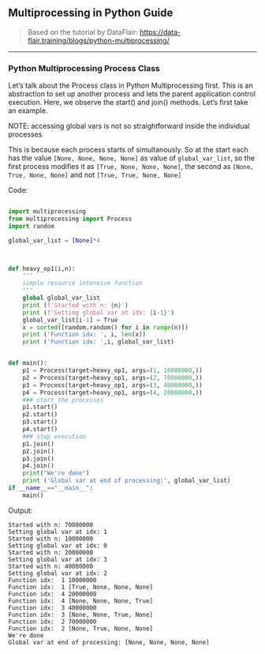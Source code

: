 ## Multiprocessing in Python Guide

> Based on the tutorial by DataFlair: https://data-flair.training/blogs/python-multiprocessing/

---

### Python Multiprocessing Process Class

Let’s talk about the Process class in Python Multiprocessing first. This is an abstraction to set up another process and lets the parent application control execution. Here, we observe the start() and join() methods. Let’s first take an example.

NOTE: accessing global vars is not so straightforward inside the individual processes

This is because each process starts of simultanously. So at the start each has the value `[None, None, None, None]` as value of `global_var_list`, so the first process modifies it as `[True, None, None, None]`, the second as `[None, True, None, None]` and not `[True, True, None, None]`

Code:

``` python

import multiprocessing
from multiprocessing import Process
import random

global_var_list = [None]*4



def heavy_op1(i,n):
    """
    simple resource intensive function
    """
    global global_var_list
    print (f'Started with n: {n}')
    print (f'Setting global var at idx: {i-1}')
    global_var_list[i-1] = True
    x = sorted([random.random() for i in range(n)])
    print ('Function idx: ', i, len(x))
    print ('Function idx: ',i, global_var_list)


def main():
    p1 = Process(target=heavy_op1, args=(1, 10000000,))
    p2 = Process(target=heavy_op1, args=(2, 70000000,))
    p3 = Process(target=heavy_op1, args=(3, 40000000,))
    p4 = Process(target=heavy_op1, args=(4, 20000000,))
    ### start the processes
    p1.start()
    p2.start()
    p3.start()
    p4.start()
    ### stop execution
    p1.join()
    p2.join()
    p3.join()
    p4.join()
    print("We're done")
    print ('Global var at end of processing:', global_var_list)
if __name__=="__main__":
    main()
```

Output:

```
Started with n: 70000000
Setting global var at idx: 1
Started with n: 10000000
Setting global var at idx: 0
Started with n: 20000000
Setting global var at idx: 3
Started with n: 40000000
Setting global var at idx: 2
Function idx:  1 10000000
Function idx:  1 [True, None, None, None]
Function idx:  4 20000000
Function idx:  4 [None, None, None, True]
Function idx:  3 40000000
Function idx:  3 [None, None, True, None]
Function idx:  2 70000000
Function idx:  2 [None, True, None, None]
We're done
Global var at end of processing: [None, None, None, None]
```